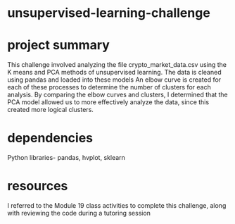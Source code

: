 # unsupervised-learning-challenge
# project summary

This challenge involved analyzing the file crypto_market_data.csv using the K means and PCA methods of unsupervised learning.
The data is cleaned using pandas and loaded into these models
An elbow curve is created for each of these processes to determine the number of clusters for each analysis.
By comparing the elbow curves and clusters, I determined that the PCA model allowed us to more effectively analyze the data, since this created more logical clusters.

# dependencies
Python libraries- pandas, hvplot, sklearn 


# resources

I referred to the Module 19 class activities to complete this challenge, 
along with reviewing the code during a tutoring session


